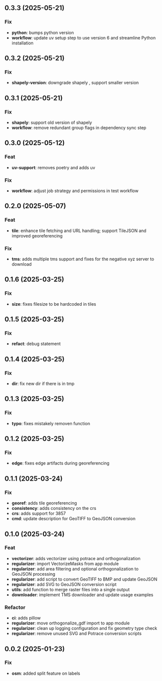 ## 0.3.3 (2025-05-21)

### Fix

- **python**: bumps python version
- **workflow**: update uv setup step to use version 6 and streamline Python installation

## 0.3.2 (2025-05-21)

### Fix

- **shapely-version**: downgrade shapely , support smaller version

## 0.3.1 (2025-05-21)

### Fix

- **shapely**: support old version of shapely
- **workflow**: remove redundant group flags in dependency sync step

## 0.3.0 (2025-05-12)

### Feat

- **uv-support**: removes poetry and adds uv

### Fix

- **workflow**: adjust job strategy and permissions in test workflow

## 0.2.0 (2025-05-07)

### Feat

- **tile**: enhance tile fetching and URL handling; support TileJSON and improved georeferencing

### Fix

- **tms**: adds multiple tms support and fixes for the negative xyz server to download

## 0.1.6 (2025-03-25)

### Fix

- **size**: fixes filesize to be hardcoded in tiles

## 0.1.5 (2025-03-25)

### Fix

- **refact**: debug statement

## 0.1.4 (2025-03-25)

### Fix

- **dir**: fix new dir if there is in tmp

## 0.1.3 (2025-03-25)

### Fix

- **typo**: fixes mistakely removen function

## 0.1.2 (2025-03-25)

### Fix

- **edge**: fixes edge artifacts during georeferencing

## 0.1.1 (2025-03-24)

### Fix

- **georef**: adds tile georeferencing
- **consistency**: adds consistency on the crs
- **crs**: adds support for 3857
- **cmd**: update description for GeoTIFF to GeoJSON conversion

## 0.1.0 (2025-03-24)

### Feat

- **vectorizer**: adds vectorizer using potrace and orthogonalization
- **regularizer**: import VectorizeMasks from app module
- **regularizer**: add area filtering and optional orthogonalization to GeoJSON processing
- **regularizer**: add script to convert GeoTIFF to BMP and update GeoJSON
- **regularizer**: add SVG to GeoJSON conversion script
- **utils**: add function to merge raster files into a single output
- **downloader**: implement TMS downloader and update usage examples

### Refactor

- **ci**: adds pillow
- **regularizer**: move orthogonalize_gdf import to app module
- **regularizer**: clean up logging configuration and fix geometry type check
- **regularizer**: remove unused SVG and Potrace conversion scripts

## 0.0.2 (2025-01-23)

### Fix

- **osm**: added split feature on labels
